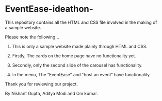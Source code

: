 # EventEase-ideathon-
This repository contains all the HTML and CSS file involved in the making of a sample website.


Please note the following...


1. This is only a sample website made plainly through HTML and CSS.


2. Firstly, The cards on the home page have no functionality yet.


3. Secondly, only the second slide of the carousel has functionality.


4. In the menu, The "EventEase" and "host an event" have functionality.



Thank you for reviewing our project.

By Nishant Gupta, Aditya Modi and Om kumar.
